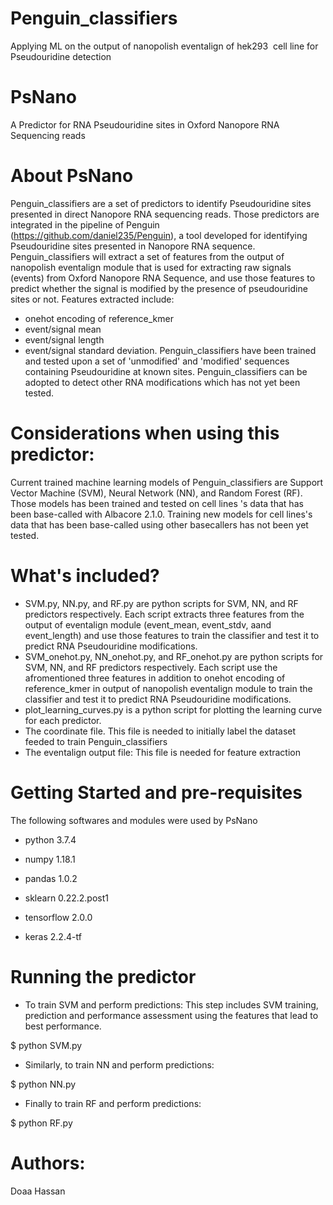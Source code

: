 # Penguin_classifiers
Applying ML on the output of nanopolish eventalign of hek293  cell line for Pseudouridine detection 

# PsNano
A Predictor for RNA Pseudouridine sites in Oxford Nanopore RNA Sequencing reads

# About PsNano
Penguin_classifiers are a set of predictors to identify Pseudouridine sites presented in direct Nanopore RNA sequencing reads. Those predictors are integrated in the pipeline of Penguin (https://github.com/daniel235/Penguin), a tool developed for identifying Pseudouridine sites presented in Nanopore RNA sequence.
Penguin_classifiers will extract a set of features from the output of nanopolish eventalign module that is used for extracting raw signals (events) from Oxford Nanopore RNA Sequence, and use those features to predict whether the signal is modified by the presence of pseudouridine sites or not. 
Features extracted include:
- onehot encoding of reference_kmer
- event/signal  mean
- event/signal length
- event/signal standard deviation.
Penguin_classifiers have been trained and tested upon a set of 'unmodified' and 'modified' sequences containing Pseudouridine at known sites. 
Penguin_classifiers can be adopted to detect other RNA modifications which has not yet been tested.

# Considerations when using this predictor:
Current trained machine learning models of Penguin_classifiers are Support Vector Machine (SVM), Neural Network (NN), and Random Forest (RF). 
Those models has been trained and tested on cell lines 's data that has been base-called with Albacore 2.1.0.
Training new models for cell lines's data that has been base-called using other basecallers has not been yet tested. 

# What's included?
- SVM.py, NN.py, and RF.py  are python scripts for SVM, NN, and RF predictors respectively. Each script extracts three features from the output of eventalign module (event_mean, event_stdv, aand event_length) and use those features to train the classifier and test it to predict RNA Pseudouridine modifications.
- SVM_onehot.py, NN_onehot.py, and RF_onehot.py  are python scripts for SVM, NN, and RF predictors respectively. Each script use the afromentioned three features in addition to onehot encoding of reference_kmer in output of nanopolish eventalign module to train the classifier and test it to predict RNA Pseudouridine modifications.
- plot_learning_curves.py is a python script for plotting the learning curve for each predictor.
- The coordinate file. This file is needed to initially label the dataset feeded to train Penguin_classifiers 
- The eventalign output file: This file is needed for feature extraction

# Getting Started and pre-requisites

The following softwares and modules were used by PsNano   

- python				      3.7.4

- numpy				        1.18.1

- pandas				      1.0.2

- sklearn				      0.22.2.post1

- tensorflow			    2.0.0

- keras		2.2.4-tf


# Running the predictor
- To train SVM and perform predictions:
This step includes SVM training, prediction and performance assessment using the features that lead to best performance.

$ python SVM.py 

- Similarly, to train NN and perform predictions:

$ python NN.py 

- Finally to train RF and perform predictions:

$ python RF.py

# Authors:
Doaa Hassan


